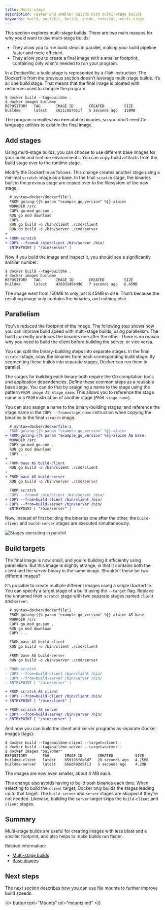 ```yaml
---
title: Multi-stage
description: Faster and smaller builds with multi-stage builds
keywords: build, buildkit, buildx, guide, tutorial, multi-stage
---
```


This section explores multi-stage builds. There are two main reasons for why
you’d want to use multi-stage builds:

- They allow you to run build steps in parallel, making your build pipeline
  faster and more efficient.
- They allow you to create a final image with a smaller footprint, containing
  only what's needed to run your program.

In a Dockerfile, a build stage is represented by a `FROM` instruction. The
Dockerfile from the previous section doesn’t leverage multi-stage builds. It’s
all one build stage. That means that the final image is bloated with resources
used to compile the program.

```console
$ docker build --tag=buildme .
$ docker images buildme
REPOSITORY   TAG       IMAGE ID       CREATED         SIZE
buildme      latest    c021c8a7051f   5 seconds ago   150MB
```

The program compiles two executable binaries, so you don’t need Go language
utilities to exist in the final image.

## Add stages

Using multi-stage builds, you can choose to use different base images for your
build and runtime environments. You can copy build artifacts from the build
stage over to the runtime stage.

Modify the Dockerfile as follows. This change creates another stage using a
minimal `scratch` image as a base. In the final `scratch` stage, the binaries
built in the previous stage are copied over to the filesystem of the new stage.

```diff
  # syntax=docker/dockerfile:1
  FROM golang:{{% param "example_go_version" %}}-alpine
  WORKDIR /src
  COPY go.mod go.sum .
  RUN go mod download
  COPY . .
  RUN go build -o /bin/client ./cmd/client
  RUN go build -o /bin/server ./cmd/server
+
+ FROM scratch
+ COPY --from=0 /bin/client /bin/server /bin/
  ENTRYPOINT [ "/bin/server" ]
```

Now if you build the image and inspect it, you should see a significantly
smaller number:

```console
$ docker build --tag=buildme .
$ docker images buildme
REPOSITORY   TAG       IMAGE ID       CREATED         SIZE
buildme      latest    436032454dd8   7 seconds ago   8.45MB
```

The image went from 150MB to only just 8.45MB in size. That’s because the
resulting image only contains the binaries, and nothing else.

## Parallelism

You've reduced the footprint of the image. The following step shows how you can
improve build speed with multi-stage builds, using parallelism. The build
currently produces the binaries one after the other. There is no reason why you
need to build the client before building the server, or vice versa.

You can split the binary-building steps into separate stages. In the final
`scratch` stage, copy the binaries from each corresponding build stage. By
segmenting these builds into separate stages, Docker can run them in parallel.

The stages for building each binary both require the Go compilation tools and
application dependencies. Define these common steps as a reusable base stage.
You can do that by assigning a name to the stage using the pattern
`FROM image AS stage_name`. This allows you to reference the stage name in a
`FROM` instruction of another stage (`FROM stage_name`).

You can also assign a name to the binary-building stages, and reference the
stage name in the `COPY --from=stage_name` instruction when copying the binaries
to the final `scratch` image.

```diff
  # syntax=docker/dockerfile:1
- FROM golang:{{% param "example_go_version" %}}-alpine
+ FROM golang:{{% param "example_go_version" %}}-alpine AS base
  WORKDIR /src
  COPY go.mod go.sum .
  RUN go mod download
  COPY . .
+
+ FROM base AS build-client
  RUN go build -o /bin/client ./cmd/client
+
+ FROM base AS build-server
  RUN go build -o /bin/server ./cmd/server

  FROM scratch
- COPY --from=0 /bin/client /bin/server /bin/
+ COPY --from=build-client /bin/client /bin/
+ COPY --from=build-server /bin/server /bin/
  ENTRYPOINT [ "/bin/server" ]
```

Now, instead of first building the binaries one after the other, the
`build-client` and `build-server` stages are executed simultaneously.

![Stages executing in parallel](./images/parallelism.gif)

## Build targets

The final image is now small, and you’re building it efficiently using
parallelism. But this image is slightly strange, in that it contains both the
client and the server binary in the same image. Shouldn’t these be two different
images?

It’s possible to create multiple different images using a single Dockerfile. You
can specify a target stage of a build using the `--target` flag. Replace the
unnamed `FROM scratch` stage with two separate stages named `client` and
`server`.

```diff
  # syntax=docker/dockerfile:1
  FROM golang:{{% param "example_go_version" %}}-alpine AS base
  WORKDIR /src
  COPY go.mod go.sum .
  RUN go mod download
  COPY . .

  FROM base AS build-client
  RUN go build -o /bin/client ./cmd/client

  FROM base AS build-server
  RUN go build -o /bin/server ./cmd/server

- FROM scratch
- COPY --from=build-client /bin/client /bin/
- COPY --from=build-server /bin/server /bin/
- ENTRYPOINT [ "/bin/server" ]

+ FROM scratch AS client
+ COPY --from=build-client /bin/client /bin/
+ ENTRYPOINT [ "/bin/client" ]

+ FROM scratch AS server
+ COPY --from=build-server /bin/server /bin/
+ ENTRYPOINT [ "/bin/server" ]
```

And now you can build the client and server programs as separate Docker images
(tags):

```console
$ docker build --tag=buildme-client --target=client .
$ docker build --tag=buildme-server --target=server .
$ docker images "buildme*" 
REPOSITORY       TAG       IMAGE ID       CREATED          SIZE
buildme-client   latest    659105f8e6d7   20 seconds ago   4.25MB
buildme-server   latest    666d492d9f13   5 seconds ago    4.2MB
```

The images are now even smaller, about 4 MB each.

This change also avoids having to build both binaries each time. When selecting
to build the `client` target, Docker only builds the stages leading up to
that target. The `build-server` and `server` stages are skipped if they’re not
needed. Likewise, building the `server` target skips the `build-client` and
`client` stages.

## Summary

Multi-stage builds are useful for creating images with less bloat and a smaller
footprint, and also helps to make builds run faster.

Related information:

- [Multi-stage builds](../building/multi-stage.md)
- [Base images](../building/base-images.md)

## Next steps

The next section describes how you can use file mounts to further improve build
speeds.

{{< button text="Mounts" url="mounts.md" >}}

